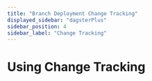 ```yaml
---
title: "Branch Deployment Change Tracking"
displayed_sidebar: "dagsterPlus"
sidebar_position: 4
sidebar_label: "Change Tracking"
---
```


# Using Change Tracking